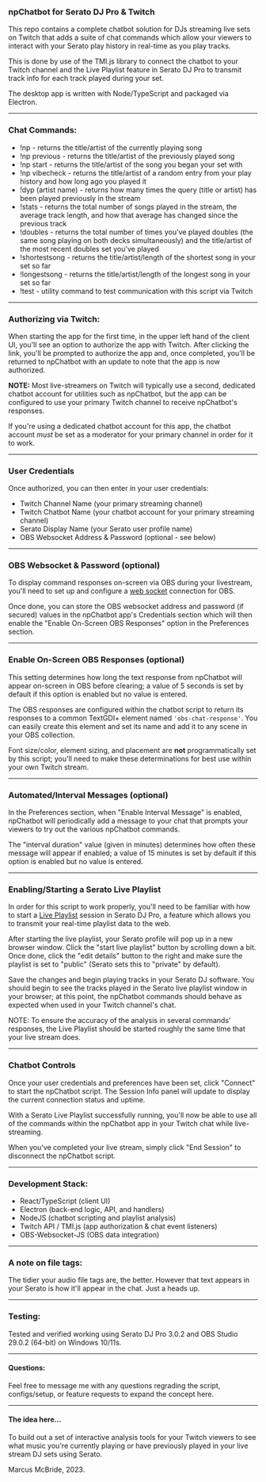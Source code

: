 ### npChatbot for Serato DJ Pro & Twitch

This repo contains a complete chatbot solution for DJs streaming live sets on Twitch that adds a suite of chat commands which allow your viewers to interact with your Serato play history in real-time as you play tracks.

This is done by use of the TMI.js library to connect the chatbot to your Twitch channel and the Live Playlist feature in Serato DJ Pro to transmit track info for each track played during your set.

The desktop app is written with Node/TypeScript and packaged via Electron.

<hr>

### Chat Commands:

* !np - returns the title/artist of the currently playing song
* !np previous - returns the title/artist of the previously played song
* !np start - returns the title/artist of the song you began your set with
* !np vibecheck - returns the title/artist of a random entry from your play history and how long ago you played it
* !dyp (artist name) - returns how many times the query (title or artist) has been played previously in the stream
* !stats - returns the total number of songs played in the stream, the average track length, and how that average has changed since the previous track
* !doubles - returns the total number of times you've played doubles (the same song playing on both decks simultaneously) and the title/artist of the most recent doubles set you've played
* !shortestsong - returns the title/artist/length of the shortest song in your set so far
* !longestsong - returns the title/artist/length of the longest song in your set so far
* !test - utility command to test communication with this script via Twitch

<hr>

### Authorizing via Twitch:

When starting the app for the first time, in the upper left hand of the client UI, you'll see an option to authorize the app with Twitch.  After clicking the link, you'll be prompted to authorize the app and, once completed, you'll be returned to npChatbot with an update to note that the app is now authorized.

<b>NOTE:</b> Most live-streamers on Twitch will typically use a second, dedicated chatbot account for utilities such as npChatbot, but the app can be configured to use your primary Twitch channel to receive npChatbot's responses.

If you're using a dedicated chatbot account for this app, the chatbot account <i>must</i> be set as a moderator for your primary channel in order for it to work.

<hr>

### User Credentials

Once authorized, you can then enter in your user credentials:

* Twitch Channel Name (your primary streaming channel)
* Twitch Chatbot Name (your chatbot account for your primary streaming channel)
* Serato Display Name (your Serato user profile name)
* OBS Websocket Address & Password (optional - see below)

<hr>

### OBS Websocket & Password (optional)

To display command responses on-screen via OBS during your livestream, you'll need to set up and configure a <a href="https://obsproject.com/forum/resources/obs-websocket-remote-control-obs-studio-using-websockets.466/">web socket</a> connection for OBS.

Once done, you can store the OBS websocket address and password (if secured) values in the npChatbot app's Credentials section which will then enable the "Enable On-Screen OBS Responses" option in the Preferences section.  

<hr>

### Enable On-Screen OBS Responses (optional)

This setting determines how long the text response from npChatbot will appear on-screen in OBS before clearing; a value of 5 seconds is set by default if this option is enabled but no value is entered.

The OBS responses are configured within the chatbot script to return its responses to a common TextGDI+ element named ``'obs-chat-response'``. You can easily create this element and set its name and add it to any scene in your OBS collection.  

Font size/color, element sizing, and placement are <b>not</b> programmatically set by this script; you'll need to make these determinations for best use within your own Twitch stream.

<hr>

### Automated/Interval Messages (optional)

In the Preferences section, when "Enable Interval Message" is enabled, npChatbot will periodically add a message to your chat that prompts your viewers to try out the various npChatbot commands.  

The "interval duration" value (given in minutes) determines how often these message will appear if enabled; a value of 15 minutes is set by default if this option is enabled but no value is entered.

<hr>

### Enabling/Starting a Serato Live Playlist

In order for this script to work properly, you'll need to be familiar with how to start a <a href='https://support.serato.com/hc/en-us/articles/228019568-Live-Playlists'>Live Playlist</a> session in Serato DJ Pro, a feature which allows you to transmit your real-time playlist data to the web.

After starting the live playlist, your Serato profile will pop up in a new browser window.  Click the "start live playlist" button by scrolling down a bit.  Once done, click the "edit details" button to the right and make sure the playlist is set to "public" (Serato sets this to "private" by default).  

Save the changes and begin playing tracks in your Serato DJ software.  You should begin to see the tracks played in the Serato live playlist window in your browser; at this point, the npChatbot commands should behave as expected when used in your Twitch channel's chat.

NOTE: To ensure the accuracy of the analysis in several commands' responses, the Live Playlist should be started roughly the same time that your live stream does.

<hr>

### Chatbot Controls

Once your user credentials and preferences have been set, click "Connect" to start the npChatbot script.  The Session Info panel will update to display the current connection status and uptime.  

With a Serato Live Playlist successfully running, you'll now be able to use all of the commands within the npChatbot app in your Twitch chat while live-streaming.

When you've completed your live stream, simply click "End Session" to disconnect the npChatbot script.

<hr>

### Development Stack:

* React/TypeScript (client UI)
* Electron (back-end logic, API, and handlers)
* NodeJS (chatbot scripting and playlist analysis)
* Twitch API / TMI.js (app authorization & chat event listeners)
* OBS-Websocket-JS (OBS data integration)

<hr>

### A note on file tags:

The tidier your audio file tags are, the better.  However that text appears in your Serato is how it'll appear in the chat.  Just a heads up.

<hr>

### Testing:

Tested and verified working using Serato DJ Pro 3.0.2 and OBS Studio 29.0.2 (64-bit) on Windows 10/11s.  

<hr>

#### Questions:

Feel free to message me with any questions regrading the script, configs/setup, or feature requests to expand the concept here.

<hr>

#### The idea here...

To build out a set of interactive analysis tools for your Twitch viewers to see what music you're currently playing or have previously played in your live stream DJ sets using Serato.  

Marcus McBride, 2023.
